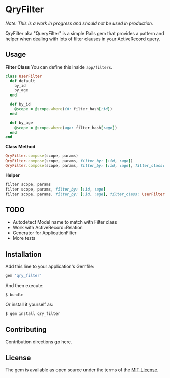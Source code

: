 # QryFilter
*Note: This is a work in progress and should not be used in production.*

QryFilter aka "QueryFilter" is a simple Rails gem that provides a pattern and helper when dealing with lots of filter clauses in your ActiveRecord query.

## Usage
**Filter Class**
You can define this inside ```app/filters```.
```ruby
class UserFilter
  def default
    by_id
    by_age
  end

  def by_id
    @scope = @scope.where(id: filter_hash[:id])
  end

  def by_age
    @scope = @scope.where(age: filter_hash[:age])
  end
end
```

**Class Method**
```ruby
QryFilter.compose(scope, params)
QryFilter.compose(scope, params, filter_by: [:id, :age])
QryFilter.compose(scope, params, filter_by: [:id, :age], filter_class: UserFilter)
```

**Helper**
```ruby
filter scope, params
filter scope, params, filter_by: [:id, :age]
filter scope, params, filter_by: [:id, :age], filter_class: UserFilter
```

## TODO
- Autodetect Model name to match with Filter class
- Work with ActiveRecord::Relation
- Generator for ApplicationFilter
- More tests

## Installation
Add this line to your application's Gemfile:

```ruby
gem 'qry_filter'
```

And then execute:
```bash
$ bundle
```

Or install it yourself as:
```bash
$ gem install qry_filter
```

## Contributing
Contribution directions go here.

## License
The gem is available as open source under the terms of the [MIT License](https://opensource.org/licenses/MIT).
